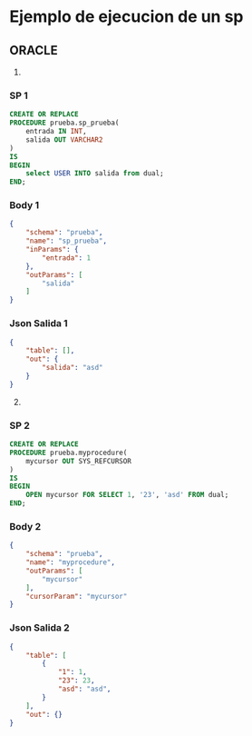 # Ejemplo de ejecucion de un sp

## ORACLE

1)

### SP 1

```sql
CREATE OR REPLACE
PROCEDURE prueba.sp_prueba(
    entrada IN INT,
    salida OUT VARCHAR2
)
IS
BEGIN
    select USER INTO salida from dual;
END;
```

### Body 1

```json
{
    "schema": "prueba",
    "name": "sp_prueba",
    "inParams": {
        "entrada": 1
    },
    "outParams": [
        "salida"
    ]
}

```

### Json Salida 1

```json
{
    "table": [],
    "out": {
        "salida": "asd"
    }
}

```

2)

### SP 2

```sql
CREATE OR REPLACE
PROCEDURE prueba.myprocedure(
    mycursor OUT SYS_REFCURSOR 
)
IS 
BEGIN
    OPEN mycursor FOR SELECT 1, '23', 'asd' FROM dual;
END;

```

### Body 2

```json
{
    "schema": "prueba",
    "name": "myprocedure",
    "outParams": [
        "mycursor"
    ],
    "cursorParam": "mycursor"
}

```

### Json Salida 2

```json
{
    "table": [
        {
            "1": 1,
            "23": 23,
            "asd": "asd",
        }
    ],
    "out": {}
}

```
